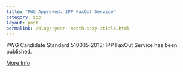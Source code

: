 ```yaml
---
title: "PWG Approved: IPP FaxOut Service"
category: ipp
layout: post
permalink: /blog/:year-:month-:day-:title.html
---
```


PWG Candidate Standard 5100.15-2013: IPP FaxOut Service has been published.

<a class="btn btn-secondary btn-sm" href="http://ftp.pwg.org/pub/pwg/candidates/cs-ippfaxout10-20131115-5100.15.pdf">More Info</a>
